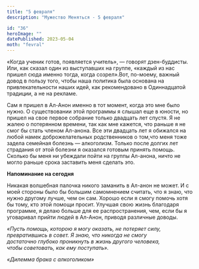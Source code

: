 ```yaml
---
title: "5 февраля"
description: "Мужество Меняться - 5 февраля"

id: "36"
heroImage: ""
datePublished: 2023-05-04
moth: "fevral"
---
```


«Когда ученик готов, появляется учитель», — говорят дзен-буддисты. Или, как
сказал один из выступавших на группе, «каждый из нас пришел сюда именно тогда,
когда созрел».Вот, по-моему, важный довод в пользу того, чтобы наша политика
была основана на привлекательности наших идей, как рекомендовано в
Одиннадцатой традиции, а не на рекламе.

Сам я пришел в Ал-Анон именно в тот момент, когда это мне было нужно. О
существовании этой программы я слышал еще в юности, но пришел на свое первое
собрание только двадцать лет спустя. Я не жалею о потерянном времени, так как
мне кажется, что раньше я не смог бы стать членом Ал-анона. Все эти двадцать
лет я обижался на любой намек доброжелательных родственников о том,что меня
тоже задела семейная болезнь — алкоголизм. Только после долгих лет страдания
от этой болезни я оказался готовым принять помощь. Сколько бы меня ни убеждали
пойти на группы Ал-анона, ничто не могло раньше срока заставить меня сделать
это.

**Напоминание на сегодня**

Никакая волшебная палочка никого заманить в Ал-анон не может. И с моей стороны
было бы большим самомнением считать, что я знаю, что нужно другому лучше, чем
он сам. Хорошо если я смогу помочь хотя бы тому, кто этой помощи просит.
Улучшая свою жизнь благодаря программе, я делаю больше для ее распространения,
чем, если бы я уговаривал прийти людей в Ал-Анон, приводя различные доводы.

_«Пусть помощь, которою я могу оказать, не потеряет силу,_  
_превратившись в совет. Я знаю, что никогда не смогу_  
_достаточно глубоко проникнуть в жизнь другого человека,_  
_чтобы советовать, как ему поступать»._

_«Дилемма брака с алкоголиком»_

